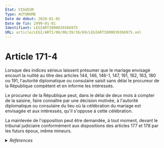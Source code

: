 ```yaml
---
État: VIGUEUR
Type: AUTONOME
Date de début: 2020-01-01
Date de fin: 2999-01-01
Identifiant: LEGIARTI000039366975
URL: article/LEGI/ARTI/00/00/39/36/69/LEGIARTI000039366975.xml
---
```


<h1>Article 171-4</h1>

Lorsque des indices sérieux laissent présumer que le mariage envisagé encourt la
nullité au titre des articles 144, 146, 146-1, 147, 161, 162, 163, 180 ou 191,
l'autorité diplomatique ou consulaire saisit sans délai le procureur de la
République compétent et en informe les intéressés.<br />

Le procureur de la République peut, dans le délai de deux mois à compter de la
saisine, faire connaître par une décision motivée, à l'autorité diplomatique ou
consulaire du lieu où la célébration du mariage est envisagée et aux intéressés,
qu'il s'oppose à cette célébration.<br />

La mainlevée de l'opposition peut être demandée, à tout moment, devant le
tribunal judiciaire conformément aux dispositions des articles 177 et 178 par
les futurs époux, même mineurs.


<details>
  <summary><em>Références</em></summary>

  <h2>Articles faisant référence à l'article</h2>
  
  <ul>
    <li>
      <a href="https://legal.tricoteuses.fr//redirection/LEGIARTI000006421990?vers=git&vers=legifrance">Code civil - article 146-1 AUTONOME VIGUEUR, en vigueur depuis le 1993-08-29</a> CITATION cible
    </li>
    <li>
      <a href="https://legal.tricoteuses.fr//redirection/LEGIARTI000019017560?vers=git&vers=legifrance">Code civil - article 191 AUTONOME VIGUEUR, en vigueur depuis le 2008-06-19</a> CITATION cible
    </li>
    <li>
      <a href="https://legal.tricoteuses.fr//redirection/LEGIARTI000006421962?vers=git&vers=legifrance">Code civil - article 144 AUTONOME MODIFIE, en vigueur du 1804-03-21 au 2006-04-05</a> CITATION cible
    </li>
    <li>
      <a href="https://legal.tricoteuses.fr//redirection/LEGIARTI000006421963?vers=git&vers=legifrance">Code civil - article 144 AUTONOME MODIFIE, en vigueur du 2006-04-05 au 2013-05-19</a> CITATION cible
    </li>
    <li>
      <a href="https://legal.tricoteuses.fr//redirection/LEGIARTI000006422118?vers=git&vers=legifrance">Code civil - article 161 AUTONOME VIGUEUR, en vigueur depuis le 2006-07-01</a> CITATION cible
    </li>
    <li>
      <a href="https://legal.tricoteuses.fr//redirection/LEGIARTI000006422425?vers=git&vers=legifrance">Code civil - article 180 AUTONOME MODIFIE, en vigueur du 1976-07-01 au 2006-04-05</a> CITATION cible
    </li>
    <li>
      <a href="https://legal.tricoteuses.fr//redirection/LEGIARTI000027431987?vers=git&vers=legifrance">Code civil - article 162 AUTONOME VIGUEUR, en vigueur depuis le 2013-05-19</a> CITATION cible
    </li>
    <li>
      <a href="https://legal.tricoteuses.fr//redirection/LEGIARTI000039110945?vers=git&vers=legifrance">Ordonnance n° 2019-964 du 18 septembre 2019 prise en application de la loi n° 2019-222 du 23 mars 2019 de programmation 2018-2022 et de réforme pour la justice - article 35 PARTIELLEMENT_MODIF VIGUEUR_DIFF, en vigueur depuis le 2020-01-01</a> MODIFICATION cible
    </li>
    <li>
      <a href="https://legal.tricoteuses.fr//redirection/LEGIARTI000006421979?vers=git&vers=legifrance">Code civil - article 146 AUTONOME VIGUEUR, en vigueur depuis le 1804-03-21</a> CITATION cible
    </li>
    <li>
      <a href="https://legal.tricoteuses.fr//redirection/LEGIARTI000006422397?vers=git&vers=legifrance">Code civil - article 177 AUTONOME MODIFIE, en vigueur du 1933-03-15 au 2020-01-01</a> CITATION cible
    </li>
    <li>
      <a href="https://legal.tricoteuses.fr//redirection/LEGIARTI000006421995?vers=git&vers=legifrance">Code civil - article 147 AUTONOME VIGUEUR, en vigueur depuis le 1804-03-21</a> CITATION cible
    </li>
    <li>
      <a href="https://legal.tricoteuses.fr//redirection/LEGIARTI000006422117?vers=git&vers=legifrance">Code civil - article 161 AUTONOME MODIFIE, en vigueur du 1804-03-21 au 2006-07-01</a> CITATION cible
    </li>
    <li>
      <a href="https://legal.tricoteuses.fr//redirection/LEGIARTI000006422125?vers=git&vers=legifrance">Code civil - article 162 AUTONOME MODIFIE, en vigueur du 1976-07-01 au 2006-07-01</a> CITATION cible
    </li>
    <li>
      <a href="https://legal.tricoteuses.fr//redirection/LEGIARTI000006422126?vers=git&vers=legifrance">Code civil - article 162 AUTONOME MODIFIE, en vigueur du 2006-07-01 au 2013-05-19</a> CITATION cible
    </li>
    <li>
      <a href="https://legal.tricoteuses.fr//redirection/LEGIARTI000006422133?vers=git&vers=legifrance">Code civil - article 163 AUTONOME MODIFIE, en vigueur du 1972-08-01 au 2006-07-01</a> CITATION cible
    </li>
    <li>
      <a href="https://legal.tricoteuses.fr//redirection/LEGIARTI000006422134?vers=git&vers=legifrance">Code civil - article 163 AUTONOME MODIFIE, en vigueur du 2006-07-01 au 2013-05-19</a> CITATION cible
    </li>
    <li>
      <a href="https://legal.tricoteuses.fr//redirection/LEGIARTI000006422426?vers=git&vers=legifrance">Code civil - article 180 AUTONOME VIGUEUR, en vigueur depuis le 2006-04-05</a> CITATION cible
    </li>
    <li>
      <a href="https://legal.tricoteuses.fr//redirection/LEGIARTI000006422545?vers=git&vers=legifrance">Code civil - article 191 AUTONOME MODIFIE, en vigueur du 1804-03-21 au 2008-06-19</a> CITATION cible
    </li>
    <li>
      <a href="https://legal.tricoteuses.fr//redirection/LEGIARTI000027431984?vers=git&vers=legifrance">Code civil - article 163 AUTONOME VIGUEUR, en vigueur depuis le 2013-05-19</a> CITATION cible
    </li>
    <li>
      <a href="https://legal.tricoteuses.fr//redirection/LEGIARTI000027431990?vers=git&vers=legifrance">Code civil - article 144 AUTONOME VIGUEUR, en vigueur depuis le 2013-05-19</a> CITATION cible
    </li>
    <li>
      <a href="https://legal.tricoteuses.fr//redirection/LEGIARTI000039367094?vers=git&vers=legifrance">Code civil - article 177 AUTONOME VIGUEUR, en vigueur depuis le 2020-01-01</a> CITATION cible
    </li>
  </ul>
  
  <h2>Références faites par l'article</h2>
  
  <ul>
    <li>
      2007-05-10 CITATION cible <a href="https://legal.tricoteuses.fr//redirection/LEGIARTI000006286730?vers=git&vers=legifrance">Décret n°2007-773 du 10 mai 2007 pris pour l'application de la loi n° 2006-1376 du 14 novembre 2006 relative au contrôle de la validité des mariages et modifiant diverses dispositions relatives à l'état civil. - article 5 AUTONOME VIGUEUR, en vigueur depuis le 2007-05-11</a>
    </li>
    <li>
      2007-05-10 CITATION cible <a href="https://legal.tricoteuses.fr//redirection/LEGIARTI000006286731?vers=git&vers=legifrance">Décret n°2007-773 du 10 mai 2007 pris pour l'application de la loi n° 2006-1376 du 14 novembre 2006 relative au contrôle de la validité des mariages et modifiant diverses dispositions relatives à l'état civil. - article 6 AUTONOME VIGUEUR, en vigueur depuis le 2007-05-11</a>
    </li>
    <li>
      2008-06-02 CITATION cible <a href="https://legal.tricoteuses.fr//redirection/LEGIARTI000018898292?vers=git&vers=legifrance">Décret n° 2008-521 du 2 juin 2008 relatif aux attributions des autorités diplomatiques et consulaires françaises en matière d'état civil - article 11 AUTONOME VIGUEUR, en vigueur depuis le 2008-06-05</a>
    </li>
    <li>
      2019-09-18 MODIFICATION source <a href="https://legal.tricoteuses.fr//redirection/LEGIARTI000039110945?vers=git&vers=legifrance">Ordonnance n° 2019-964 du 18 septembre 2019 prise en application de la loi n° 2019-222 du 23 mars 2019 de programmation 2018-2022 et de réforme pour la justice - article 35 PARTIELLEMENT_MODIF VIGUEUR_DIFF, en vigueur depuis le 2020-01-01</a>
    </li>
    <li>
      2999-01-01 CITATION source <a href="https://legal.tricoteuses.fr//redirection/LEGIARTI000006421962?vers=git&vers=legifrance">Code civil - article 144 AUTONOME MODIFIE, en vigueur du 1804-03-21 au 2006-04-05</a>
    </li>
    <li>
      2999-01-01 CITATION source <a href="https://legal.tricoteuses.fr//redirection/LEGIARTI000006421979?vers=git&vers=legifrance">Code civil - article 146 AUTONOME VIGUEUR, en vigueur depuis le 1804-03-21</a>
    </li>
    <li>
      2999-01-01 CITATION source <a href="https://legal.tricoteuses.fr//redirection/LEGIARTI000006421990?vers=git&vers=legifrance">Code civil - article 146-1 AUTONOME VIGUEUR, en vigueur depuis le 1993-08-29</a>
    </li>
    <li>
      2999-01-01 CITATION source <a href="https://legal.tricoteuses.fr//redirection/LEGIARTI000006421995?vers=git&vers=legifrance">Code civil - article 147 AUTONOME VIGUEUR, en vigueur depuis le 1804-03-21</a>
    </li>
    <li>
      2999-01-01 CITATION source <a href="https://legal.tricoteuses.fr//redirection/LEGIARTI000006422117?vers=git&vers=legifrance">Code civil - article 161 AUTONOME MODIFIE, en vigueur du 1804-03-21 au 2006-07-01</a>
    </li>
    <li>
      2999-01-01 CITATION source <a href="https://legal.tricoteuses.fr//redirection/LEGIARTI000006422125?vers=git&vers=legifrance">Code civil - article 162 AUTONOME MODIFIE, en vigueur du 1976-07-01 au 2006-07-01</a>
    </li>
    <li>
      2999-01-01 CITATION source <a href="https://legal.tricoteuses.fr//redirection/LEGIARTI000006422133?vers=git&vers=legifrance">Code civil - article 163 AUTONOME MODIFIE, en vigueur du 1972-08-01 au 2006-07-01</a>
    </li>
    <li>
      2999-01-01 CITATION cible <a href="https://legal.tricoteuses.fr//redirection/LEGIARTI000006422394?vers=git&vers=legifrance">Code civil - article 176 AUTONOME VIGUEUR, en vigueur depuis le 2007-03-01</a>
    </li>
    <li>
      2999-01-01 CITATION source <a href="https://legal.tricoteuses.fr//redirection/LEGIARTI000006422397?vers=git&vers=legifrance">Code civil - article 177 AUTONOME MODIFIE, en vigueur du 1933-03-15 au 2020-01-01</a>
    </li>
    <li>
      2999-01-01 CITATION source <a href="https://legal.tricoteuses.fr//redirection/LEGIARTI000006422425?vers=git&vers=legifrance">Code civil - article 180 AUTONOME MODIFIE, en vigueur du 1976-07-01 au 2006-04-05</a>
    </li>
    <li>
      2999-01-01 CITATION source <a href="https://legal.tricoteuses.fr//redirection/LEGIARTI000006422545?vers=git&vers=legifrance">Code civil - article 191 AUTONOME MODIFIE, en vigueur du 1804-03-21 au 2008-06-19</a>
    </li>
  </ul>
</details>
